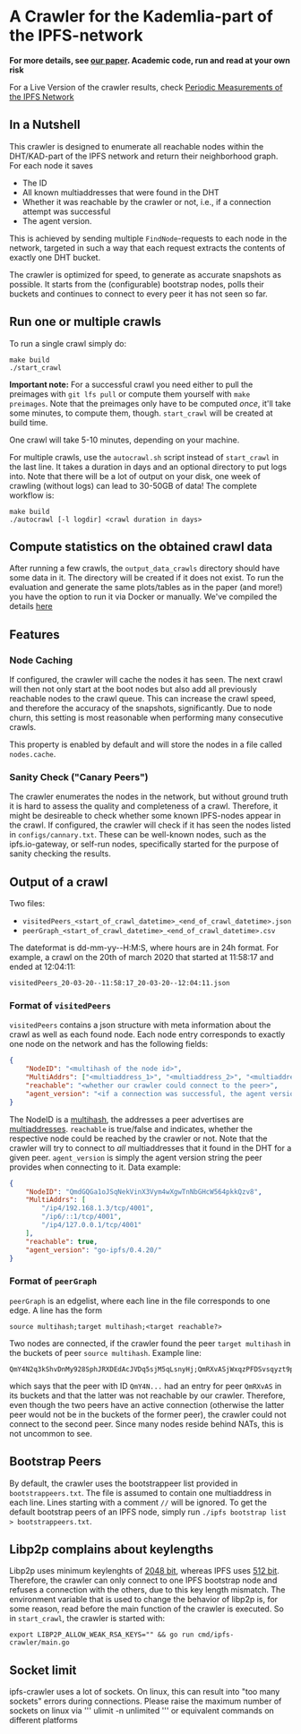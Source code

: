 # A Crawler for the Kademlia-part of the IPFS-network

**For more details, see [our paper](https://arxiv.org/abs/2002.07747). Academic code, run and read at your own risk**

For a Live Version of the crawler results, check [Periodic Measurements of the IPFS Network](http://78.47.197.225/index.html)

## In a Nutshell

This crawler is designed to enumerate all reachable nodes within the DHT/KAD-part of the IPFS network and return their neighborhood graph.
For each node it saves
* The ID
* All known multiaddresses that were found in the DHT
* Whether it was reachable by the crawler or not, i.e., if a connection attempt was successful
* The agent version.

This is achieved by sending multiple ```FindNode```-requests to each node in the network, targeted in such a way that each request extracts the contents of exactly one DHT bucket.

The crawler is optimized for speed, to generate as accurate snapshots as possible.
It starts from the (configurable) bootstrap nodes, polls their buckets and continues to connect to every peer it has not seen so far.


## Run one or multiple crawls

To run a single crawl simply do:

	make build
	./start_crawl

**Important note:** For a successful crawl you need either to pull the preimages with ```git lfs pull``` or compute them yourself with ```make preimages```.
Note that the preimages only have to be computed *once*, it'll take some minutes, to compute them, though.
```start_crawl``` will be created at build time.

One crawl will take 5-10 minutes, depending on your machine.

For multiple crawls, use the `autocrawl.sh` script instead of `start_crawl` in the last line. It takes a duration in days and an optional directory to put logs into.
Note that there will be a lot of output on your disk, one week of crawling (without logs) can lead to 30-50GB of data!
The complete workflow is:

	make build
	./autocrawl [-l logdir] <crawl duration in days>

## Compute statistics on the obtained crawl data

After running a few crawls, the ```output_data_crawls``` directory should have some data in it. The directory will be created if it does not exist.
To run the evaluation and generate the same plots/tables as in the paper (and more!) you have the option to run it via Docker or manually.
We've compiled the details [here](https://github.com/scriptkitty/ipfs-crawler/blob/master/eval/README.md)

## Features

### Node Caching

If configured, the crawler will cache the nodes it has seen. The next crawl will then not only start at the boot nodes but also add all previously reachable nodes to the crawl queue. This can increase the crawl speed, and therefore the accuracy of the snapshots, significantly.
Due to node churn, this setting is most reasonable when performing many consecutive crawls.

This property is enabled by default and will store the nodes in a file called ```nodes.cache```.

### Sanity Check ("Canary Peers")

The crawler enumerates the nodes in the network, but without ground truth it is hard to assess the quality and completeness of a crawl.
Therefore, it might be desireable to check whether some known IPFS-nodes appear in the crawl.
If configured, the crawler will check if it has seen the nodes listed in ```configs/cannary.txt```. These can be well-known nodes, such as the ipfs.io-gateway, or self-run nodes, specifically started for the purpose of sanity checking the results.

## Output of a crawl

Two files:
* ```visitedPeers_<start_of_crawl_datetime>_<end_of_crawl_datetime>.json```
* ```peerGraph_<start_of_crawl_datetime>_<end_of_crawl_datetime>.csv```

The dateformat is dd-mm-yy--H:M:S, where hours are in 24h format. For example, a crawl on the 20th of march 2020 that started at 11:58:17 and ended at 12:04:11:

	visitedPeers_20-03-20--11:58:17_20-03-20--12:04:11.json

### Format of ```visitedPeers```

```visitedPeers``` contains a json structure with meta information about the crawl as well as each found node.
Each node entry corresponds to exactly one node on the network and has the following fields:
```json
{
	"NodeID": "<multihash of the node id>",
	"MultiAddrs": ["<multiaddress_1>", "<multiaddress_2>", "<multiaddress_n>"],
	"reachable": "<whether our crawler could connect to the peer>",
	"agent_version": "<if a connection was successful, the agent version string>"
}
```
The NodeID is a [multihash](https://github.com/multiformats/multihash), the addresses a peer advertises are [multiaddresses](https://github.com/multiformats/multiaddr).
```reachable``` is true/false and indicates, whether the respective node could be reached by the crawler or not. Note that the crawler will try to connect to *all* multiaddresses that it found in the DHT for a given peer.
```agent_version``` is simply the agent version string the peer provides when connecting to it.
Data example:
```json
{
	"NodeID": "QmdGQGa1oJSqNekVinX3Vym4wXgwTnNbGHcW564pkkQzv8",
	"MultiAddrs": [
		"/ip4/192.168.1.3/tcp/4001",
		"/ip6/::1/tcp/4001",
		"/ip4/127.0.0.1/tcp/4001"
	],
	"reachable": true,
	"agent_version": "go-ipfs/0.4.20/"
}
```

### Format of ```peerGraph```

```peerGraph``` is an edgelist, where each line in the file corresponds to one edge. A line has the form

	source multihash;target multihash;<target reachable?>

Two nodes are connected, if the crawler found the peer ```target multihash``` in the buckets of peer ```source multihash```.
Example line:

	QmY4N2q3kShvDnMy928SphJRXDEdAcJVDq5sjM5qLsnyHj;QmRXvASjWxqzPFDSvsqyzt9p6DyWNgZ8tVNqgNA4PTw1vk;false

which says that the peer with ID ```QmY4N...``` had an entry for peer ```QmRXvAS``` in its buckets and that the latter was not reachable by our crawler.
Therefore, even though the two peers have an active connection (otherwise the latter peer would not be in the buckets of the former peer), the crawler could not connect to the second peer.
Since many nodes reside behind NATs, this is not uncommon to see.

## Bootstrap Peers

By default, the crawler uses the bootstrappeer list provided in ```bootstrappeers.txt```. The file is assumed to contain one multiaddress in each line.
Lines starting with a comment ```//``` will be ignored.
To get the default bootstrap peers of an IPFS node, simply run ```./ipfs bootstrap list > bootstrappeers.txt```.


## Libp2p complains about keylengths

Libp2p uses minimum keylenghts of [2048 bit](https://github.com/libp2p/go-libp2p-core/blob/master/crypto/rsa_common.go), whereas IPFS uses [512 bit](https://github.com/ipfs/infra/issues/378).
Therefore, the crawler can only connect to one IPFS bootstrap node and refuses a connection with the others, due to this key length mismatch.
The environment variable that is used to change the behavior of libp2p is, for some reason, read before the main function of the crawler is executed. So in `start_crawl`, the crawler is started with:

```export LIBP2P_ALLOW_WEAK_RSA_KEYS="" && go run cmd/ipfs-crawler/main.go```

## Socket limit

ipfs-crawler uses a lot of sockets. On linux, this can result into "too many sockets" errors during connections. Please raise the maximum number of sockets on linux via ''' ulimit -n unlimited ''' or equivalent commands on different platforms
